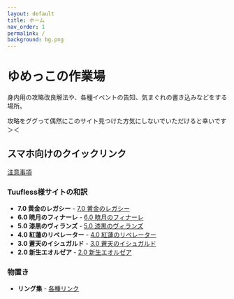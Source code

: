 ```yaml
---
layout: default
title: ホーム
nav_order: 1
permalink: /
background: bg.png
---
```

 
# ゆめっこの作業場

身内用の攻略改良解法や、各種イベントの告知、気まぐれの書き込みなどをする場所。

攻略をググって偶然にこのサイト見つけた方気にしないでいただけると幸いです＞＜

## スマホ向けのクイックリンク

[注意事項](https://yumekkodayo.github.io/about/)

### Tuufless様サイトの和訳

- **7.0 黄金のレガシー** - [7.0 黄金のレガシー](7.0_dawntrail/README.md)
- **6.0 暁月のフィナーレ** - [6.0 暁月のフィナーレ](6.0_endwalker/README.md)
- **5.0 漆黒のヴィランズ** - [5.0 漆黒のヴィランズ](5.0_shadowbringers/README.md)
- **4.0 紅蓮のリベレーター** - [4.0 紅蓮のリベレーター](4.0_stormblood/README.md)
- **3.0 蒼天のイシュガルド** - [3.0 蒼天のイシュガルド](3.0_heavensward/README.md)
- **2.0 新生エオルゼア** - [2.0 新生エオルゼア](2.0_a_realm_reborn/README.md)

### 物置き

- **リング集** - [各種リンク](links/README.md)